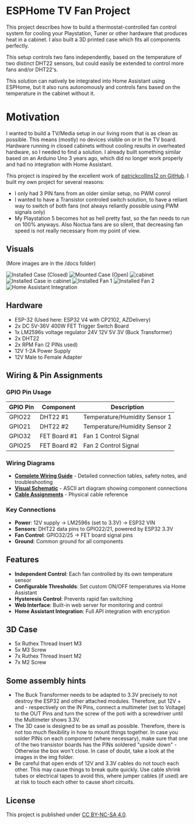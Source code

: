 # ESPHome TV Fan Project
This project describes how to build a thermostat-controlled fan control system for cooling your Playstation, Tuner or other hardware that produces heat in a cabinet. I also built a 3D printed case which fits all components perfectly.

This setup controls two fans independently, based on the temperature of two distinct DHT22 sensors, but could easily be extended to control more fans and/or DHT22's. 

This solution can natively be integrated into Home Assistant using ESPHome, but it also runs autonomously and controls fans based on the temperature in the cabinet without it.

# Motivation
I wanted to build a TV/Media setup in our living room that is as clean as possible. This means (mostly) no devices visible on or in the TV board. Hardware running in closed cabinets without cooling results in overheated hardware, so I needed to find a solution. I already built something similar based on an Arduino Uno 3 years ago, which did no longer work properly and had no integration with Home Assistant.

This project is inspired by the excellent work of [patrickcollins12 on GitHub](https://github.com/patrickcollins12/esphome-fan-controller). I built my own project for several reasons:
* I only had 3 PIN fans from an older similar setup, no PWM conrol
* I wanted to have a Transistor controled switch solution, to have a reliant way to switch of both fans (not always reliantly possible using PWM signals only)
* My Playstation 5 becomes hot as hell pretty fast, so the fan needs to run on 100% anyways. Also Noctua fans are so silent, that decreasing fan speed is not really necessary from my point of view. 

## Visuals
(More images are in the /docs folder)

![Installed Case (Closed)](img/installed_case_closed.jpg)
![Mounted Case (Open)](img/fully_mounted_case_open.jpg)
![cabinet](img/cabinet.jpg)
![Installed Case in cabinet](img/box_installed_in_cabinet.jpg)
![Installed Fan 1](img/fan_installed_1.jpg)
![Installed Fan 2](img/fan_installed_2.jpg)
![Home Assistant Integration](img/home_assistant_integration.png)

## Hardware
* ESP-32 (Used here: ESP32 V4 with CP2102, AZDelivery)
* 2x DC 5V-36V 400W FET Trigger Switch Board
* 1x LM2596s voltage regulator 24V 12V 5V 3V (Buck Transformer)
* 2x DHT22
* 2x RPM Fan (2 PINs used)
* 12V 1-2A Power Supply
* 12V Male to Female Adapter

## Wiring & Pin Assignments

### GPIO Pin Usage
| GPIO Pin | Component | Description |
|----------|-----------|-------------|
| GPIO22   | DHT22 #1  | Temperature/Humidity Sensor 1 |
| GPIO21   | DHT22 #2  | Temperature/Humidity Sensor 2 |
| GPIO32   | FET Board #1 | Fan 1 Control Signal |
| GPIO25   | FET Board #2 | Fan 2 Control Signal |

### Wiring Diagrams
- **[Complete Wiring Guide](docs/wiring_diagrams.md)** - Detailed connection tables, safety notes, and troubleshooting
- **[Visual Schematic](docs/detailed_schematic.txt)** - ASCII art diagram showing component connections
- **[Cable Assignments](img/cable_assignments.png)** - Physical cable reference

### Key Connections
- **Power**: 12V supply → LM2596s (set to 3.3V) → ESP32 VIN
- **Sensors**: DHT22 data pins to GPIO22/21, powered by ESP32 3.3V
- **Fan Control**: GPIO32/25 → FET board signal pins
- **Ground**: Common ground for all components

## Features
- **Independent Control**: Each fan controlled by its own temperature sensor
- **Configurable Thresholds**: Set custom ON/OFF temperatures via Home Assistant
- **Hysteresis Control**: Prevents rapid fan switching
- **Web Interface**: Built-in web server for monitoring and control
- **Home Assistant Integration**: Full API integration with encryption

## 3D Case
* 5x Ruthex Thread Insert M3
* 5x M3 Screw
* 7x Ruthex Thread Insert M2
* 7x M2 Screw

## Some assembly hints
* The Buck Transformer needs to be adapted to 3.3V precisely to not destroy the ESP32 and other attached modules. Therefore, put 12V + and - respectively on the IN Pins, connect a multimeter (set to Voltage) to the OUT Pins and turn the screw of the poti with a screwdriver until the Multimeter shows 3.3V.
* The 3D case is designed to be as small as possible. Therefore, there is not too much flexibility in how to mount things together. In case you solder PINs on each component (where necessary), make sure that one of the two transistor boards has the PINs soldered "upside down" - Otherwise the box won't close.
In case of doubt, take a look at the images in the img folder.
* Be careful that open ends of 12V and 3.3V cables do not touch each other. This may cause things to break quite quickly. Use cable shrink tubes or electrical tapes to avoid this, where jumper cables (if used) are at risk to touch each other to cause short circuits. 

## License
This project is published under [CC BY-NC-SA
4.0](https://creativecommons.org/licenses/by-nc-sa/4.0/).
